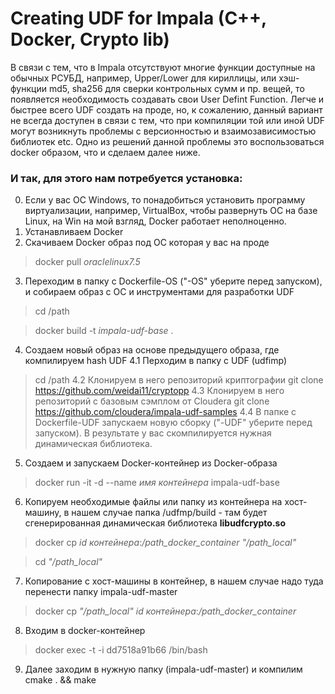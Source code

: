 # Creating UDF for Impala (C++, Docker, Crypto lib)

В связи с тем, что в Impala отсутствуют многие функции доступные на обычных РСУБД, например, Upper/Lower для кириллицы, или хэш-функции md5, sha256 для сверки контрольных сумм и пр. вещей, то появляется необходимость создавать свои User Defint Function. Легче и быстрее всего UDF создать на проде, но, к сожалению, данный вариант не всегда доступен в связи с тем, что при компиляции той или иной UDF могут возникнуть проблемы с версионностью и взаимозависимостью библиотек etc. Одно из решений данной проблемы это воспользоваться docker образом, что и сделаем далее ниже. 

### И так, для этого нам потребуется установка:
0. Если у вас ОС Windows, то понадобиться установить программу виртуализации, например, VirtualBox, чтобы развернуть ОС на базе Linux, на Win на мой взгляд, Docker работает неполноценно.
1. Устанавливаем Docker
2. Скачиваем Docker образ под ОС которая у вас на проде
> docker pull *oraclelinux7.5*
3. Переходим в папку с Dockerfile-OS ("-OS" уберите перед запуском), и собираем образ с ОС и инструментами для разработки UDF
> cd /path

> docker build -t *impala-udf-base* .

4. Создаем новый образ на основе предыдущего образа, где компилируем hash UDF 
4.1 Перходим в папку с UDF (udfimp)
> cd /path
4.2 Клонируем в него репозиторий криптографии
> git clone https://github.com/weidai11/cryptopp
4.3 Клонируем в него репозиторий с базовым сэмплом от Cloudera
> git clone https://github.com/cloudera/impala-udf-samples
4.4 В папке с Dockerfile-UDF запускаем новую сборку ("-UDF" уберите перед запуском). В результате у вас скомпилируется нужная динамическая библиотека.

5. Создаем и запускаем Docker-контейнер из Docker-образа
> docker run -it -d --name *имя контейнера* impala-udf-base
6. Копируем необходимые файлы или папку из контейнера на хост-машину, в нашем случае папка /udfmp/build - там будет сгенерированная динамическая библиотека <b>libudfcrypto.so</b>
> docker cp *id контейнера*:*/path_docker_container* *"/path_local"*

> cd *"/path_local"*

7. Копирование с хост-машины в контейнер, в нашем случае надо туда перенести папку impala-udf-master
> docker cp *"/path_local"* *id контейнера*:*/path_docker_container*
8. Входим в docker-контейнер
> docker exec -t -i dd7518a91b66 /bin/bash
9. Далее заходим в нужную папку (impala-udf-master) и компилим cmake . && make
